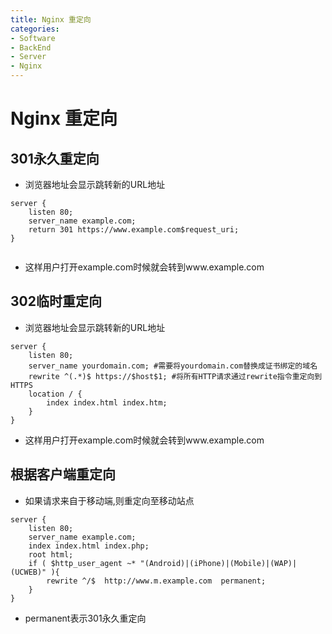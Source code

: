 ```yaml
---
title: Nginx 重定向
categories:
- Software
- BackEnd
- Server
- Nginx
---
```

# Nginx 重定向

## 301永久重定向

- 浏览器地址会显示跳转新的URL地址

```nginx
server {
    listen 80;
    server_name example.com;
    return 301 https://www.example.com$request_uri;
}


```

- 这样用户打开example.com时候就会转到www.example.com

## 302临时重定向

- 浏览器地址会显示跳转新的URL地址

````nginx
server {
    listen 80;
    server_name yourdomain.com; #需要将yourdomain.com替换成证书绑定的域名
    rewrite ^(.*)$ https://$host$1; #将所有HTTP请求通过rewrite指令重定向到HTTPS
    location / {
        index index.html index.htm;
    }
}
````

- 这样用户打开example.com时候就会转到www.example.com

## 根据客户端重定向

- 如果请求来自于移动端,则重定向至移动站点

```nginx
server {
    listen 80;
    server_name example.com;
    index index.html index.php;
    root html;
    if ( $http_user_agent ~* "(Android)|(iPhone)|(Mobile)|(WAP)|(UCWEB)" ){
        rewrite ^/$  http://www.m.example.com  permanent;
    }
}

```

- permanent表示301永久重定向